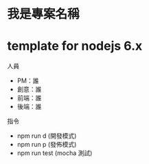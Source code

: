 # 我是專案名稱


# template for nodejs 6.x

人員
* PM：誰
* 創意：誰
* 前端：誰
* 後端：誰

指令
* npm run d   (開發模式)
* npm run p   (發佈模式)
* npm run test (mocha 測試)
